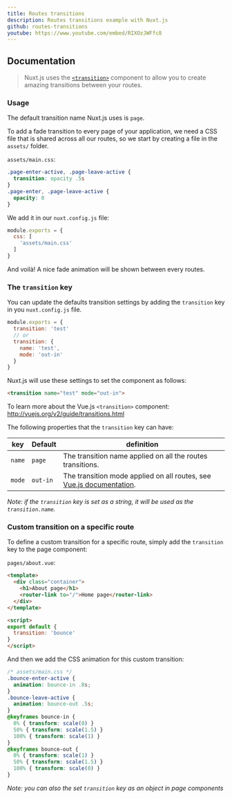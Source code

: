 ```yaml
---
title: Routes transitions
description: Routes transitions example with Nuxt.js
github: routes-transitions
youtube: https://www.youtube.com/embed/RIXOzJWFfc8
---
```


## Documentation

> Nuxt.js uses the  [`<transition>`](http://vuejs.org/v2/guide/transitions.html#Transitioning-Single-Elements-Components) component to allow you to create amazing transitions between your routes.

### Usage

The default transition name Nuxt.js uses is `page`.

To add a fade transition to every page of your application, we need a CSS file that is shared across all our routes, so we start by creating a file in the `assets/` folder.

`assets/main.css`:
```css
.page-enter-active, .page-leave-active {
  transition: opacity .5s
}
.page-enter, .page-leave-active {
  opacity: 0
}
```

We add it in our `nuxt.config.js` file:
```js
module.exports = {
  css: [
    'assets/main.css'
  ]
}
```

And voilà! A nice fade animation will be shown between every routes.

### The `transition` key

You can update the defaults transition settings by adding the `transition` key in you `nuxt.config.js` file.

```js
module.exports = {
  transition: 'test'
  // or
  transition: {
    name: 'test',
    mode: 'out-in'
  }
}
```

Nuxt.js will use these settings to set the component as follows:
```html
<transition name="test" mode="out-in">
```

To learn more about the Vue.js `<transition>` component: http://vuejs.org/v2/guide/transitions.html

The following properties that the `transition` key can have:

| key  | Default | definition |
|------|------------|-----------|
| `name` | `page` | The transition name applied on all the routes transitions. |
| `mode` | `out-in` | The transition mode applied on all routes, see [Vue.js documentation](http://vuejs.org/v2/guide/transitions.html#Transition-Modes). |

*Note: if the `transition` key is set as a string, it will be used as the `transition.name`.*

### Custom transition on a specific route

To define a custom transition for a specific route, simply add the `transition` key to the page component:

`pages/about.vue`:
```html
<template>
  <div class="container">
    <h1>About page</h1>
    <router-link to="/">Home page</router-link>
  </div>
</template>

<script>
export default {
  transition: 'bounce'
}
</script>
```

And then we add the CSS animation for this custom transition:
```css
/* assets/main.css */
.bounce-enter-active {
  animation: bounce-in .8s;
}
.bounce-leave-active {
  animation: bounce-out .5s;
}
@keyframes bounce-in {
  0% { transform: scale(0) }
  50% { transform: scale(1.5) }
  100% { transform: scale(1) }
}
@keyframes bounce-out {
  0% { transform: scale(1) }
  50% { transform: scale(1.5) }
  100% { transform: scale(0) }
}
```

*Note: you can also the set `transition` key as an object in page components*
